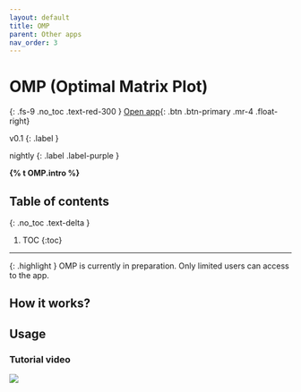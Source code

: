 ```yaml
---
layout: default
title: OMP
parent: Other apps
nav_order: 3
---
```


# OMP (Optimal Matrix Plot)
{: .fs-9 .no_toc .text-red-300 }
<span class="fs-5">
[Open app](https://optimalmatrixplot.streamlit.app/){: .btn .btn-primary .mr-4 .float-right}
</span>
<div markdown="1">
v0.1
{: .label }

nightly
{: .label .label-purple }
</div>

<strong>{% t OMP.intro %}</strong>

## Table of contents
{: .no_toc .text-delta }

1. TOC
{:toc}

---

{: .highlight }
OMP is currently in preparation. Only limited users can access to the app.


## How it works?


## Usage

### Tutorial video

[![](https://img.youtube.com/vi/-gnyn8WQ9Bc/0.jpg)](https://www.youtube.com/watch?v=-gnyn8WQ9Bc)



